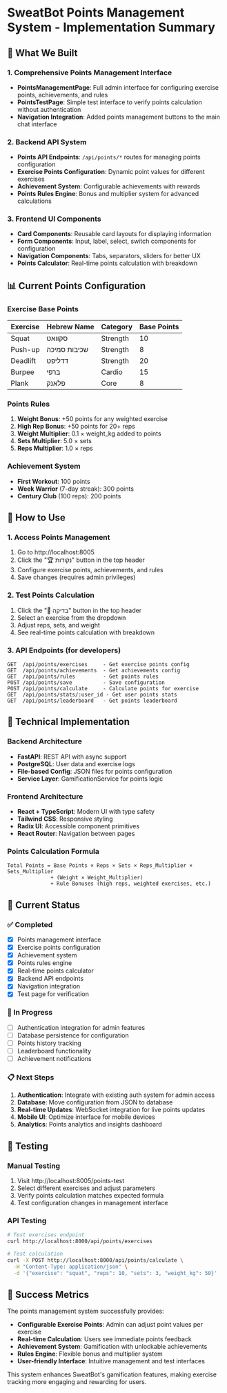 # SweatBot Points Management System - Implementation Summary

## 🎯 What We Built

### 1. Comprehensive Points Management Interface
- **PointsManagementPage**: Full admin interface for configuring exercise points, achievements, and rules
- **PointsTestPage**: Simple test interface to verify points calculation without authentication
- **Navigation Integration**: Added points management buttons to the main chat interface

### 2. Backend API System
- **Points API Endpoints**: `/api/points/*` routes for managing points configuration
- **Exercise Points Configuration**: Dynamic point values for different exercises
- **Achievement System**: Configurable achievements with rewards
- **Points Rules Engine**: Bonus and multiplier system for advanced calculations

### 3. Frontend UI Components
- **Card Components**: Reusable card layouts for displaying information
- **Form Components**: Input, label, select, switch components for configuration
- **Navigation Components**: Tabs, separators, sliders for better UX
- **Points Calculator**: Real-time points calculation with breakdown

## 📊 Current Points Configuration

### Exercise Base Points
| Exercise | Hebrew Name | Category | Base Points |
|----------|-------------|----------|-------------|
| Squat | סקוואט | Strength | 10 |
| Push-up | שכיבות סמיכה | Strength | 8 |
| Deadlift | דדליפט | Strength | 20 |
| Burpee | ברפי | Cardio | 15 |
| Plank | פלאנק | Core | 8 |

### Points Rules
1. **Weight Bonus**: +50 points for any weighted exercise
2. **High Rep Bonus**: +50 points for 20+ reps
3. **Weight Multiplier**: 0.1 × weight_kg added to points
4. **Sets Multiplier**: 5.0 × sets
5. **Reps Multiplier**: 1.0 × reps

### Achievement System
- **First Workout**: 100 points
- **Week Warrior** (7-day streak): 300 points
- **Century Club** (100 reps): 200 points

## 🚀 How to Use

### 1. Access Points Management
1. Go to http://localhost:8005
2. Click the "🏆 נקודות" button in the top header
3. Configure exercise points, achievements, and rules
4. Save changes (requires admin privileges)

### 2. Test Points Calculation
1. Click the "🧮 בדיקה" button in the top header
2. Select an exercise from the dropdown
3. Adjust reps, sets, and weight
4. See real-time points calculation with breakdown

### 3. API Endpoints (for developers)
```
GET  /api/points/exercises     - Get exercise points config
GET  /api/points/achievements  - Get achievements config
GET  /api/points/rules         - Get points rules
POST /api/points/save          - Save configuration
POST /api/points/calculate     - Calculate points for exercise
GET  /api/points/stats/:user_id - Get user points stats
GET  /api/points/leaderboard   - Get points leaderboard
```

## 🔧 Technical Implementation

### Backend Architecture
- **FastAPI**: REST API with async support
- **PostgreSQL**: User data and exercise logs
- **File-based Config**: JSON files for points configuration
- **Service Layer**: GamificationService for points logic

### Frontend Architecture
- **React + TypeScript**: Modern UI with type safety
- **Tailwind CSS**: Responsive styling
- **Radix UI**: Accessible component primitives
- **React Router**: Navigation between pages

### Points Calculation Formula
```
Total Points = Base Points × Reps × Sets × Reps_Multiplier × Sets_Multiplier
              + (Weight × Weight_Multiplier)
              + Rule Bonuses (high reps, weighted exercises, etc.)
```

## 📝 Current Status

### ✅ Completed
- [x] Points management interface
- [x] Exercise points configuration
- [x] Achievement system
- [x] Points rules engine
- [x] Real-time points calculator
- [x] Backend API endpoints
- [x] Navigation integration
- [x] Test page for verification

### 🔧 In Progress
- [ ] Authentication integration for admin features
- [ ] Database persistence for configuration
- [ ] Points history tracking
- [ ] Leaderboard functionality
- [ ] Achievement notifications

### 📋 Next Steps
1. **Authentication**: Integrate with existing auth system for admin access
2. **Database**: Move configuration from JSON to database
3. **Real-time Updates**: WebSocket integration for live points updates
4. **Mobile UI**: Optimize interface for mobile devices
5. **Analytics**: Points analytics and insights dashboard

## 🧪 Testing

### Manual Testing
1. Visit http://localhost:8005/points-test
2. Select different exercises and adjust parameters
3. Verify points calculation matches expected formula
4. Test configuration changes in management interface

### API Testing
```bash
# Test exercises endpoint
curl http://localhost:8000/api/points/exercises

# Test calculation
curl -X POST http://localhost:8000/api/points/calculate \
  -H "Content-Type: application/json" \
  -d '{"exercise": "squat", "reps": 10, "sets": 3, "weight_kg": 50}'
```

## 🎉 Success Metrics

The points management system successfully provides:
- **Configurable Exercise Points**: Admin can adjust point values per exercise
- **Real-time Calculation**: Users see immediate points feedback
- **Achievement System**: Gamification with unlockable achievements
- **Rules Engine**: Flexible bonus and multiplier system
- **User-friendly Interface**: Intuitive management and test interfaces

This system enhances SweatBot's gamification features, making exercise tracking more engaging and rewarding for users.